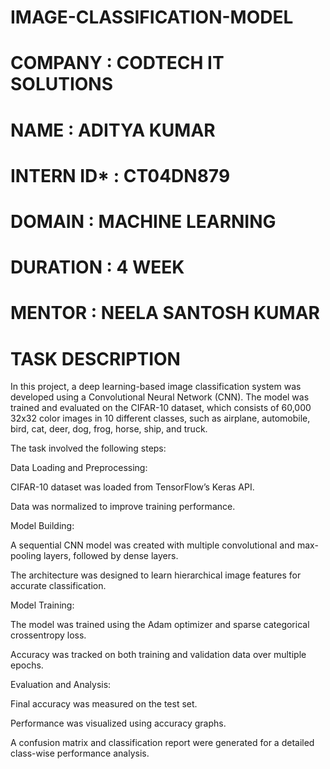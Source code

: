 # IMAGE-CLASSIFICATION-MODEL

# COMPANY : CODTECH IT SOLUTIONS

# NAME : ADITYA KUMAR

# INTERN ID* : CT04DN879

# DOMAIN : MACHINE LEARNING

# DURATION : 4 WEEK

# MENTOR : NEELA SANTOSH KUMAR

# TASK DESCRIPTION 

In this project, a deep learning-based image classification system was developed using a Convolutional Neural Network (CNN). The model was trained and evaluated on the CIFAR-10 dataset, which consists of 60,000 32x32 color images in 10 different classes, such as airplane, automobile, bird, cat, deer, dog, frog, horse, ship, and truck.

The task involved the following steps:

Data Loading and Preprocessing:

CIFAR-10 dataset was loaded from TensorFlow’s Keras API.

Data was normalized to improve training performance.

Model Building:

A sequential CNN model was created with multiple convolutional and max-pooling layers, followed by dense layers.

The architecture was designed to learn hierarchical image features for accurate classification.

Model Training:

The model was trained using the Adam optimizer and sparse categorical crossentropy loss.

Accuracy was tracked on both training and validation data over multiple epochs.

Evaluation and Analysis:

Final accuracy was measured on the test set.

Performance was visualized using accuracy graphs.

A confusion matrix and classification report were generated for a detailed class-wise performance analysis.
